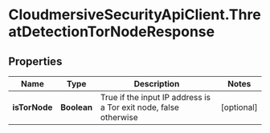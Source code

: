 # CloudmersiveSecurityApiClient.ThreatDetectionTorNodeResponse

## Properties
Name | Type | Description | Notes
------------ | ------------- | ------------- | -------------
**isTorNode** | **Boolean** | True if the input IP address is a Tor exit node, false otherwise | [optional] 


